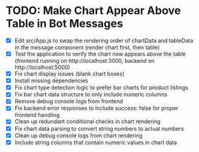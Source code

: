 # TODO: Make Chart Appear Above Table in Bot Messages

- [x] Edit src/App.js to swap the rendering order of chartData and tableData in the message component (render chart first, then table)
- [x] Test the application to verify the chart now appears above the table (frontend running on http://localhost:3000, backend on http://localhost:5000)
- [x] Fix chart display issues (blank chart boxes)
- [x] Install missing dependencies
- [x] Fix chart type detection logic to prefer bar charts for product listings
- [x] Fix bar chart data structure to only include numeric columns
- [x] Remove debug console logs from frontend
- [x] Fix backend error responses to include success: false for proper frontend handling
- [x] Clean up redundant conditional checks in chart rendering
- [x] Fix chart data parsing to convert string numbers to actual numbers
- [x] Clean up debug console logs from chart rendering
- [x] Include string columns that contain numeric values in chart data

